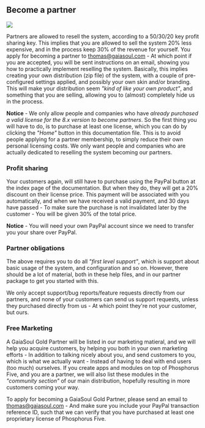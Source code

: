 ## Become a partner

<img class="desktop-help-icon-image" src="/modules/desktop/media/logo.svg" />

Partners are allowed to resell the system, according to a 50/30/20 key profit sharing key. This implies that
you are allowed to sell the system 20% less expensive, and in the process keep 30% of the revenue for yourself.
You apply for becoming a partner to thomas@gaiasoul.com - At which point if you are accepted, you will be sent
instructions on an email, showing you how to practically implement reselling the system. Basically, this implies
creating your own distribution (zip file) of the system, with a couple of pre-configured settings applied, and
possibly your own skin and/or branding. This will make your distribution seem _"kind of like your own product"_,
and something that you are selling, allowing you to (almost) completely hide us in the process.

**Notice** - We only allow people and companies who have _already purchased a valid license for the 8.x version
to become partners_. So the first thing you will have to do, is to purchase at least one license, which you can
do by clicking the _"Home"_ button in this documentation file. This is to avoid people applying for a partner
membership, to simply reduce their own personal licensing costs. We only want people and companies who are
actually dedicated to reselling the system becoming our partners.

### Profit sharing

Your customers again, will still have to purchase using the PayPal button at the index page of the documentation.
But when they do, they will get a 20% discount on their license price. This payment will be associated with
you automatically, and when we have received a valid payment, and 30 days have passed - To make sure the purchase
is not invalidated later by the customer - You will be given 30% of the total price.

**Notice** - You will need your own PayPal account since we need to transfer you your share over PayPal.

### Partner obligations

The above requires you to do all _"first level support"_, which is support about basic usage of the system,
and configuration and so on. However, there should be a lot of material, both in these help files, and in
our partner package to get you started with this.

We only accept support/bug reports/feature requests directly from our partners, and none of your customers
can send us support requests, unless they purchased directly from us - At which point they're not your customer,
but ours.

### Free Marketing

A GaiaSoul Gold Partner will be listed in our marketing matieral, and we will help you acquire customers, by
helping you both in your own marketing efforts - In addition to talking nicely about you, and send customers
to you, which is what we actually want - Instead of having to deal with end users (too much) ourselves.
If you create apps and modules on top of Phosphorus Five, and you are a partner, we will also list these
modules in the _"community section"_ of our main distribution, hopefully resulting in more customers coming
your way.

To apply for becoming a GaiaSoul Gold Partner, please send an email to thomas@gaiasoul.com - And make sure
you include your PayPal transaction reference ID, such that we can verify that you have purchased at least
one proprietary license of Phosphorus Five.